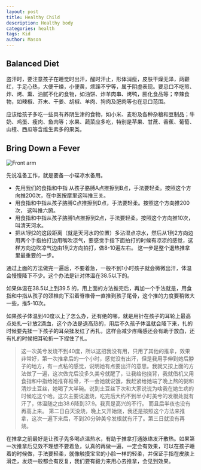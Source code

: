 ```yaml
---
layout: post
title: Healthy Child
description: Healthy body
categories: health
tags: Kid
author: Mason
---
```


## Balanced Diet

盗汗时，要注意孩子在睡觉时出汗，醒时汗止，形体消瘦，皮肤干燥无泽，两颧红，手足心热，大便干燥，小便黄，烦躁不宁等，属于阴虚表现。要忌口不吃煎、炸、烤、熏、油腻不化的食物，如油饼、炸羊肉串、烤鸭，膨化食品等；辛辣食物，如辣椒、芥末、干姜、胡椒、羊肉、狗肉及肥肉等也在忌口范围。 

应该给孩子多吃一些具有养阴生津的食物，如小米、麦粉及各种杂粮和豆制品；牛奶、鸡蛋、瘦肉、鱼肉等；水果、蔬菜应多吃，特别是苹果、甘蔗、香蕉、葡萄、山楂、西瓜等含维生素多的果类。

## Bring Down a Fever

![Front arm](https://tc.sinaimg.cn/maxwidth.2048/tc.service.weibo.com/dingyue_nosdn_127_net/b7adf095d14407f5ef091f0d37f02733.jpg)

先说准备工作，就是要备一小碟凉水备用。

* 先用我们的食指和中指 从孩子胳膊A点推擦到B点，手法要轻柔。按照这个方向推200次，在中医按摩里这叫推三关。
* 用食指和中指从孩子胳膊C点推擦到D点，手法要轻柔。按照这个方向推200次， 这叫推六腑。
* 用食指和中指从孩子胳膊1点推擦到2点，手法要轻柔。按照这个方向推10次， 叫清天河水。
* 把从1到2的这段距离（就是天河水的位置）多沾湿点凉水，然后从1到2方向边用两个手指拍打边用嘴吹凉气，要感觉手指下面拍打的时候有凉凉的感觉，这样方向边吹凉气边由1到2方向拍打，做8-10遍左右。 这一步是整个退热推拿里最重要的一步。


通过上面的方法做完一遍后，不要着急，一般不到1小时孩子就会微微出汗，体温会慢慢降下不少。这个办法是针对体温在38.5以下的。

如果体温在38.5以上到39.5 的，用上面的方法推完后，再加一个手法就是，用食指和中指从孩子的颈椎向下沿着脊椎骨一直推到孩子尾骨，这个推的力度要稍微大一些，推5-10次。

如果孩子体温到40度以上了怎么办，还有绝的哪，就是用针在孩子的耳轮上最高点处扎一针放2滴血，这个办法是退高热的，用后不久孩子体温就会降下来，扎的时候要先揉一下孩子的耳朵揉发红了再扎，这样会减少疼痛感还会有助于放血，还有扎的时候把耳轮折一下捏住了扎。 

> 这一次美兮发烧不到40度，所以这招我没有用，只用了其他的推拿，效果非常好，第一次推拿后的一个小时，感觉没有出汗，但是我用手伸到她后脖子的地方，有一点粘的感觉，说明她有点要出汗的意思。我就又按上面的方法做了一遍，这次做完后没多久美兮就醒了，让我给他挠背，我就借机又用食指和中指给她推脊椎骨，不一会她就说饿，我赶紧给她端了晚上熬的粥和清炒土豆丝，她喝了大半碗。说到土豆丝下次和大家说说为啥我在她生病的时候吃这个哈。这次主要说退烧，吃完后大约不到半小时美兮的发根处就有汗了，体温随之由38.6降到37.9。我真是高兴的不行。 而且后半夜也没有再高上来。
第二日白天没烧，晚上又开始烧，我还是按照这个方法来推拿，这次一遍下来后，不到20分钟美兮发根就有汗了。第三日就没有再烧。

在推拿之前最好是让孩子先多喝点温热水，有助于推拿打通脉络发汗散热。如果第一次推拿后见效不理想不要着急，认真的再做一遍，一定会有效果，可以在孩子睡着的时候做，手法要轻柔，就像触摸宝宝的小脸一样的轻柔，并保证手指在皮肤上滑走，发烧一般都会有反复，我们要有毅力来用心去推拿，会见到效果。

